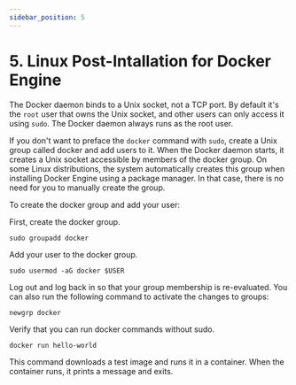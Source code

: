 ```yaml
---
sidebar_position: 5
---
```


# 5. Linux Post-Intallation for Docker Engine

The Docker daemon binds to a Unix socket, not a TCP port. By default it's the `root` user that owns the Unix socket, and other users can only access it using `sudo`. The Docker daemon always runs as the root user.

If you don't want to preface the `docker` command with `sudo`, create a Unix group called docker and add users to it. When the Docker daemon starts, it creates a Unix socket accessible by members of the docker group. On some Linux distributions, the system automatically creates this group when installing Docker Engine using a package manager. In that case, there is no need for you to manually create the group.

To create the docker group and add your user:

First, create the docker group.

```
sudo groupadd docker
```

Add your user to the docker group.
```
sudo usermod -aG docker $USER
```
Log out and log back in so that your group membership is re-evaluated. You can also run the following command to activate the changes to groups:

```
newgrp docker
```

Verify that you can run docker commands without sudo.

```
docker run hello-world
```

This command downloads a test image and runs it in a container. When the container runs, it prints a message and exits.

